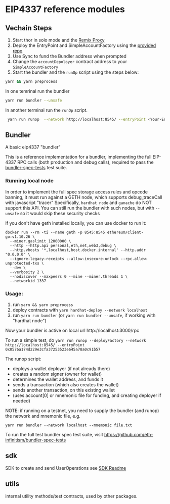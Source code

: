 # EIP4337 reference modules


## Vechain Steps

1. Start thor in solo mode and the [Remix Proxy](https://github.com/vechainfoundation/remix-proxy)
2. Deploy the EntryPoint and SimpleAccountFactory using the [provided repo](https://github.com/MakisChristou/account-abstraction)
3. Use Sync to fund the Bundler address when prompted
4. Change the `accountDepoloyer` contract address to your `SimpleAccountFactory` 
5. Start the bundler and the `runOp` script using the steps below:


```bash
yarn && yarn preprocess
```

In one temrinal run the bundler

```bash
yarn run bundler --unsafe
```

In another terminal run the `runOp` script.

```bash
 yarn run runop  --network http://localhost:8545/ --entryPoint <Your-EntryPoint-Address>  --bundlerUrl http://localhost:4337/rp
```


## Bundler

A basic eip4337 "bundler"

This is a reference implementation for a bundler, implementing the full EIP-4337
RPC calls (both production and debug calls), required to pass the [bundler-spec-tests](https://github.com/eth-infinitism/bundler-spec-tests) test suite.

### Running local node
In order to implement the full spec storage access rules and opcode banning, it must run
against a GETH node, which supports debug_traceCall with javascript "tracer"
Specifically, `hardhat node` and `ganache` do NOT support this API.
You can still run the bundler with such nodes, but with `--unsafe` so it would skip these security checks

If you don't have geth installed locally, you can use docker to run it:
```
docker run --rm -ti --name geth -p 8545:8545 ethereum/client-go:v1.10.26 \
  --miner.gaslimit 12000000 \
  --http --http.api personal,eth,net,web3,debug \
  --http.vhosts '*,localhost,host.docker.internal' --http.addr "0.0.0.0" \
  --ignore-legacy-receipts --allow-insecure-unlock --rpc.allow-unprotected-txs \
  --dev \
  --verbosity 2 \
  --nodiscover --maxpeers 0 --mine --miner.threads 1 \
  --networkid 1337
```

### Usage: 
1. run `yarn && yarn preprocess`
2. deploy contracts with `yarn hardhat-deploy --network localhost`
3. run `yarn run bundler`
    (or `yarn run bundler --unsafe`, if working with "hardhat node")

Now your bundler is active on local url http://localhost:3000/rpc    

To run a simple test, do `yarn run runop --deployFactory --network http://localhost:8545/ --entryPoint 0x0576a174d229e3cfa37253523e645a78a0c91b57`

   The runop script:
   - deploys a wallet deployer (if not already there)
   - creates a random signer (owner for wallet)
   - determines the wallet address, and funds it
   - sends a transaction (which also creates the wallet)
   - sends another transaction, on this existing wallet
   - (uses account[0] or mnemonic file for funding, and creating deployer if needed)


NOTE: if running on a testnet, you need to supply the bundler (and runop) the network and mnemonic file, e.g.

`yarn run bundler --network localhost --mnemonic file.txt` 

To run the full test bundler spec test suite, visit https://github.com/eth-infinitism/bundler-spec-tests

## sdk

SDK to create and send UserOperations
see [SDK Readme](./packages/sdk/README.md)

## utils

internal utility methods/test contracts, used by other packages.

